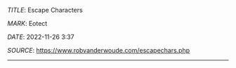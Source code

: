 *TITLE*: Escape Characters

*MARK*: Eotect

*DATE*: 2022-11-26 3:37

*SOURCE*: https://www.robvanderwoude.com/escapechars.php

--------------------------------------------------------
